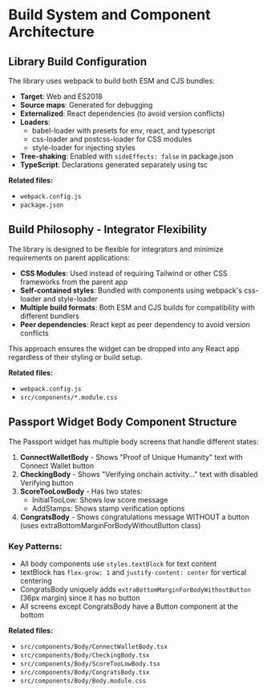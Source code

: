 # Build System and Component Architecture

## Library Build Configuration
The library uses webpack to build both ESM and CJS bundles:

- **Target**: Web and ES2018
- **Source maps**: Generated for debugging
- **Externalized**: React dependencies (to avoid version conflicts)
- **Loaders**:
  - babel-loader with presets for env, react, and typescript
  - css-loader and postcss-loader for CSS modules
  - style-loader for injecting styles
- **Tree-shaking**: Enabled with `sideEffects: false` in package.json
- **TypeScript**: Declarations generated separately using tsc

**Related files:**
- `webpack.config.js`
- `package.json`

## Build Philosophy - Integrator Flexibility
The library is designed to be flexible for integrators and minimize requirements on parent applications:

- **CSS Modules**: Used instead of requiring Tailwind or other CSS frameworks from the parent app
- **Self-contained styles**: Bundled with components using webpack's css-loader and style-loader
- **Multiple build formats**: Both ESM and CJS builds for compatibility with different bundlers
- **Peer dependencies**: React kept as peer dependency to avoid version conflicts

This approach ensures the widget can be dropped into any React app regardless of their styling or build setup.

**Related files:**
- `webpack.config.js`
- `src/components/*.module.css`

## Passport Widget Body Component Structure

The Passport widget has multiple body screens that handle different states:

1. **ConnectWalletBody** - Shows "Proof of Unique Humanity" text with Connect Wallet button
2. **CheckingBody** - Shows "Verifying onchain activity..." text with disabled Verifying button  
3. **ScoreTooLowBody** - Has two states:
   - InitialTooLow: Shows low score message
   - AddStamps: Shows stamp verification options
4. **CongratsBody** - Shows congratulations message WITHOUT a button (uses extraBottomMarginForBodyWithoutButton class)

### Key Patterns:
- All body components use `styles.textBlock` for text content
- textBlock has `flex-grow: 1` and `justify-content: center` for vertical centering
- CongratsBody uniquely adds `extraBottomMarginForBodyWithoutButton` (36px margin) since it has no button
- All screens except CongratsBody have a Button component at the bottom

**Related files:**
- `src/components/Body/ConnectWalletBody.tsx`
- `src/components/Body/CheckingBody.tsx`
- `src/components/Body/ScoreTooLowBody.tsx`
- `src/components/Body/CongratsBody.tsx`
- `src/components/Body/Body.module.css`